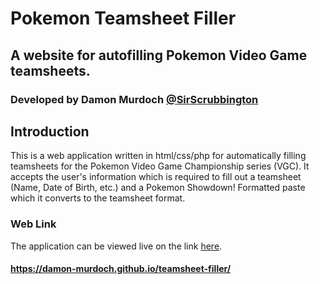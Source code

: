 # Pokemon Teamsheet Filler
## A website for autofilling Pokemon Video Game teamsheets.
### Developed by Damon Murdoch [@SirScrubbington](https://twitter.com/SirScrubbington)

## Introduction
This is a web application written in html/css/php for automatically filling teamsheets
for the Pokemon Video Game Championship series (VGC). It accepts the user's information
which is required to fill out a teamsheet (Name, Date of Birth, etc.) and a Pokemon 
Showdown! Formatted paste which it converts to the teamsheet format.

### Web Link
The application can be viewed live on the link [here](https://damon-murdoch.github.io/teamsheet-filler/).

#### https://damon-murdoch.github.io/teamsheet-filler/